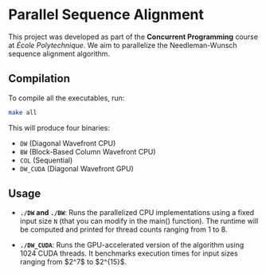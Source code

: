 # Parallel Sequence Alignment

This project was developed as part of the **Concurrent Programming** course at *École Polytechnique*. We aim to parallelize the Needleman-Wunsch sequence alignment algorithm.

## Compilation

To compile all the executables, run:

```bash
make all
```

This will produce four binaries:

* `DW` (Diagonal Wavefront CPU)
* `BW` (Block-Based Column Wavefront CPU)
* `COL` (Sequential)
* `DW_CUDA` (Diagonal Wavefront GPU)

## Usage

* **`./DW` and `./BW`**:
  Runs the parallelized CPU implementations using a fixed input size `N` (that you can modify in the main() function). The runtime will be computed and printed for thread counts ranging from 1 to 8.

* **`./DW_CUDA`**:
  Runs the GPU-accelerated version of the algorithm using 1024 CUDA threads. It benchmarks execution times for input sizes ranging from \$2^7\$ to \$2^{15}\$.

